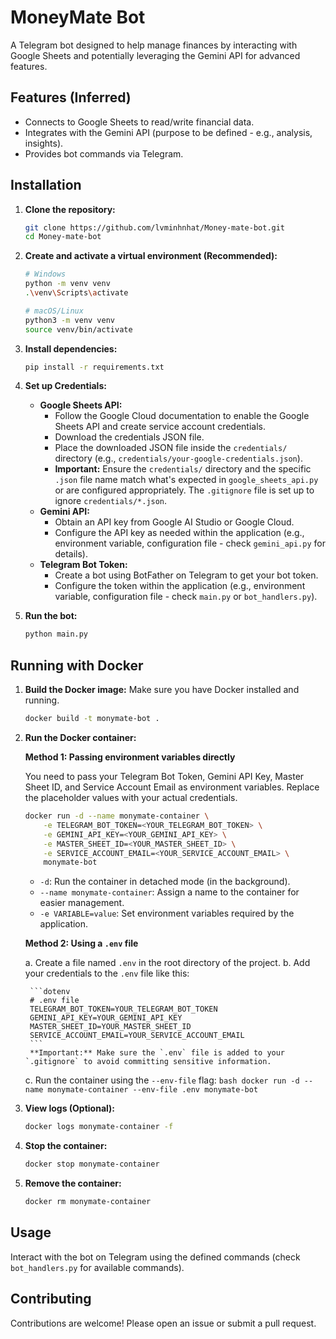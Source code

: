 # MoneyMate Bot

A Telegram bot designed to help manage finances by interacting with Google Sheets and potentially leveraging the Gemini API for advanced features.

## Features (Inferred)

* Connects to Google Sheets to read/write financial data.
* Integrates with the Gemini API (purpose to be defined - e.g., analysis, insights).
* Provides bot commands via Telegram.

## Installation

1. **Clone the repository:**

   ```bash
   git clone https://github.com/lvminhnhat/Money-mate-bot.git
   cd Money-mate-bot
   ```
2. **Create and activate a virtual environment (Recommended):**

   ```bash
   # Windows
   python -m venv venv
   .\venv\Scripts\activate

   # macOS/Linux
   python3 -m venv venv
   source venv/bin/activate
   ```
3. **Install dependencies:**

   ```bash
   pip install -r requirements.txt
   ```
4. **Set up Credentials:**

   * **Google Sheets API:**
     * Follow the Google Cloud documentation to enable the Google Sheets API and create service account credentials.
     * Download the credentials JSON file.
     * Place the downloaded JSON file inside the `credentials/` directory (e.g., `credentials/your-google-credentials.json`).
     * **Important:** Ensure the `credentials/` directory and the specific `.json` file name match what's expected in `google_sheets_api.py` or are configured appropriately. The `.gitignore` file is set up to ignore `credentials/*.json`.
   * **Gemini API:**
     * Obtain an API key from Google AI Studio or Google Cloud.
     * Configure the API key as needed within the application (e.g., environment variable, configuration file - check `gemini_api.py` for details).
   * **Telegram Bot Token:**
     * Create a bot using BotFather on Telegram to get your bot token.
     * Configure the token within the application (e.g., environment variable, configuration file - check `main.py` or `bot_handlers.py`).
5. **Run the bot:**

   ```bash
   python main.py
   ```

## Running with Docker

1. **Build the Docker image:**
   Make sure you have Docker installed and running.

   ```bash
   docker build -t monymate-bot .
   ```

2. **Run the Docker container:**

    **Method 1: Passing environment variables directly**

    You need to pass your Telegram Bot Token, Gemini API Key, Master Sheet ID, and Service Account Email as environment variables. Replace the placeholder values with your actual credentials.
    ```bash
    docker run -d --name monymate-container \
        -e TELEGRAM_BOT_TOKEN=<YOUR_TELEGRAM_BOT_TOKEN> \
        -e GEMINI_API_KEY=<YOUR_GEMINI_API_KEY> \
        -e MASTER_SHEET_ID=<YOUR_MASTER_SHEET_ID> \
        -e SERVICE_ACCOUNT_EMAIL=<YOUR_SERVICE_ACCOUNT_EMAIL> \
        monymate-bot
    ```
    *   `-d`: Run the container in detached mode (in the background).
    *   `--name monymate-container`: Assign a name to the container for easier management.
    *   `-e VARIABLE=value`: Set environment variables required by the application.

    **Method 2: Using a `.env` file**

    a.  Create a file named `.env` in the root directory of the project.
    b.  Add your credentials to the `.env` file like this:

        ```dotenv
        # .env file
        TELEGRAM_BOT_TOKEN=YOUR_TELEGRAM_BOT_TOKEN
        GEMINI_API_KEY=YOUR_GEMINI_API_KEY
        MASTER_SHEET_ID=YOUR_MASTER_SHEET_ID
        SERVICE_ACCOUNT_EMAIL=YOUR_SERVICE_ACCOUNT_EMAIL
        ```
        **Important:** Make sure the `.env` file is added to your `.gitignore` to avoid committing sensitive information.

    c.  Run the container using the `--env-file` flag:
        ```bash
        docker run -d --name monymate-container --env-file .env monymate-bot
        ```

3. **View logs (Optional):**

   ```bash
   docker logs monymate-container -f
   ```

4. **Stop the container:**

   ```bash
   docker stop monymate-container
   ```

5. **Remove the container:**

   ```bash
   docker rm monymate-container
   ```

## Usage

Interact with the bot on Telegram using the defined commands (check `bot_handlers.py` for available commands).

## Contributing

Contributions are welcome! Please open an issue or submit a pull request.
